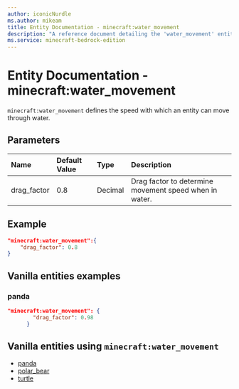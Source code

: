 ```yaml
---
author: iconicNurdle
ms.author: mikeam
title: Entity Documentation - minecraft:water_movement
description: "A reference document detailing the 'water_movement' entity component"
ms.service: minecraft-bedrock-edition
---
```


# Entity Documentation - minecraft:water_movement

`minecraft:water_movement` defines the speed with which an entity can move through water.

## Parameters

|Name |Default Value  |Type  |Description  |
|:-----------|:-----------|:-----------|:-----------|
| drag_factor| 0.8| Decimal| Drag factor to determine movement speed when in water. |

## Example

```json
"minecraft:water_movement":{
    "drag_factor": 0.8
}
```

## Vanilla entities examples

### panda

```json
"minecraft:water_movement": {
        "drag_factor": 0.98
      }
```

## Vanilla entities using `minecraft:water_movement`

- [panda](../../../../Source/VanillaBehaviorPack_Snippets/entities/panda.md)
- [polar_bear](../../../../Source/VanillaBehaviorPack_Snippets/entities/polar_bear.md)
- [turtle](../../../../Source/VanillaBehaviorPack_Snippets/entities/turtle.md)
